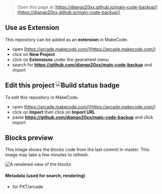  


> Open this page at [https://django20xx.github.io/main-code-backup/](https://django20xx.github.io/main-code-backup/)

## Use as Extension

This repository can be added as an **extension** in MakeCode.

* open [https://arcade.makecode.com/](https://arcade.makecode.com/)
* click on **New Project**
* click on **Extensions** under the gearwheel menu
* search for **https://github.com/django20xx/main-code-backup** and import

## Edit this project ![Build status badge](https://github.com/django20xx/main-code-backup/workflows/MakeCode/badge.svg)

To edit this repository in MakeCode.

* open [https://arcade.makecode.com/](https://arcade.makecode.com/)
* click on **Import** then click on **Import URL**
* paste **https://github.com/django20xx/main-code-backup** and click import

## Blocks preview

This image shows the blocks code from the last commit in master.
This image may take a few minutes to refresh.

![A rendered view of the blocks](https://github.com/django20xx/main-code-backup/raw/master/.github/makecode/blocks.png)

#### Metadata (used for search, rendering)

* for PXT/arcade
<script src="https://makecode.com/gh-pages-embed.js"></script><script>makeCodeRender("{{ site.makecode.home_url }}", "{{ site.github.owner_name }}/{{ site.github.repository_name }}");</script>
